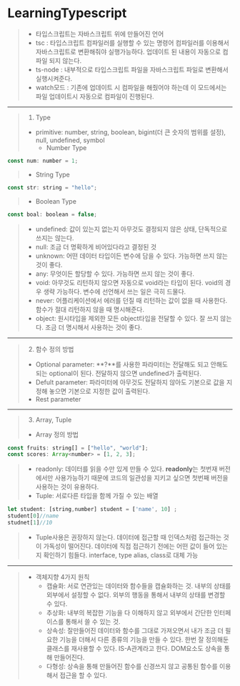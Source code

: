 # LearningTypescript

> - 타입스크립트는 자바스크립트 위에 만들어진 언어
> - tsc : 타입스크립트 컴파일러를 실행할 수 있는 명령어
>   컴파일러를 이용해서 자바스크립트로 변환해줘야 실행가능하다. 업데이트 된 내용이 자동으로 컴파일 되지 않는다.
> - ts-node : 내부적으로 타입스크립트 파일을 자바스크립트 파일로 변환해서 실행시켜준다.
> - watch모드 : 기존에 업데이트 시 컴파일을 해줬어야 하는데 이 모드에서는 파일 업데이트시 자동으로 컴파일이 진행된다.

---

> 1. Type
>
> - primitive: number, string, boolean, bigint(더 큰 숫자의 범위를 설정), null, undefined, symbol
>   - Number Type

```javascript
const num: number = 1;
```

> - String Type

```javascript
const str: string = "hello";
```

> - Boolean Type

```javascript
const boal: boolean = false;
```

> - undefined: 값이 있는지 없는지 아무것도 결정되지 않은 상태, 단독적으로 쓰지는 않는다.
> - null: 조금 더 명확하게 비어있다라고 결정된 것
> - unknown: 어떤 데이터 타입이든 변수에 담을 수 있다. 가능하면 쓰지 않는 것이 좋다.
> - any: 무엇이든 할당할 수 있다. 가능하면 쓰지 않는 것이 좋다.
> - void: 아무것도 리턴하지 않으면 자동으로 void라는 타입이 된다. void의 경우 생략 가능하다. 변수에 선언해서 쓰는 일은 극히 드물다.
> - never: 어플리케이션에서 에러를 던질 때 리턴하는 값이 없을 때 사용한다. 함수가 절대 리턴하지 않을 때 명시해준다.
> - object: 원시타입을 제외한 모든 object타입을 전달할 수 있다. 잘 쓰지 않는다. 조금 더 명시해서 사용하는 것이 좋다.

---

> 2. 함수 정의 방법
>
> - Optional parameter: **?**를 사용한 파라미터는 전달해도 되고 안해도 되는 optional이 된다. 전달하지 않으면 undefined가 출력된다.
> - Defult parameter: 파라미터에 아무것도 전달하지 않아도 기본으로 값을 지정해 놓으면 기본으로 지정한 값이 출력된다.
> - Rest parameter

---

> 3. Array, Tuple
>
> - Array 정의 방법

```javascript
const fruits: string[] = ["hello", "world"];
const scores: Array<number> = [1, 2, 3];
```

> - readonly: 데이터를 읽을 수만 있게 만들 수 있다. **readonly**는 첫번재 버전에서만 사용가능하기 때문에 코드의 일관성을 지키고 싶으면 첫번째 버전을 사용하는 것이 유용하다.
> - Tuple: 서로다른 타입을 함께 가질 수 있는 배열

```javascript
let student: [string,number] student = ['name', 10] ;
student[0]//name
studnet[1]//10
```

> - Tuple사용은 권장하지 않는다. 데이터에 접근할 때 인덱스처럼 접근하는 것이 가독성이 떨어진다. 데이터에 직접 접근하기 전에는 어떤 값이 들어 있는 지 확인하기 힘들다. interface, type alias, class로 대체 가능

---

> - 객체지향 4가지 원칙
>   - 캡슐화: 서로 연관있는 데이터와 함수들을 캡슐화하는 것. 내부의 상태를 외부에서 설정할 수 없다. 외부의 행동을 통해서 내부의 상태를 변경할 수 있다.
>   - 추상화: 내부의 복잡한 기능을 다 이해하지 않고 외부에서 간단한 인터페이스를 통해서 쓸 수 있는 것.
>   - 상속성: 잘만들어진 데이터와 함수를 그대로 가져오면서 내가 조금 더 필요한 기능을 더해서 다른 종류의 기능을 만들 수 있다. 한번 잘 정의해둔 클래스를 재사용할 수 있다. IS-A관계라고 한다.
>     DOM요소도 상속을 통해 만들어진다.
>   - 다형성: 상속을 통해 만들어진 함수를 신경쓰지 않고 공통된 함수를 이용해서 접근을 할 수 있다.
